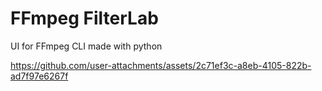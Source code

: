 # FFmpeg FilterLab
UI for FFmpeg CLI made with python


https://github.com/user-attachments/assets/2c71ef3c-a8eb-4105-822b-ad7f97e6267f

